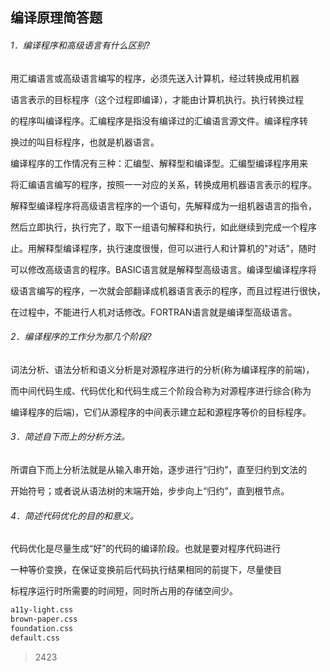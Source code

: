 ## 编译原理简答题

###### 1．编译程序和高级语言有什么区别?

​		用汇编语言或高级语言编写的程序，必须先送入计算机，经过转换成用机器

语言表示的目标程序（这个过程即编译），才能由计算机执行。执行转换过程

的程序叫编译程序。汇编程序是指没有编译过的汇编语言源文件。编译程序转

换过的叫目标程序，也就是机器语言。

  编译程序的工作情况有三种：汇编型、解释型和编译型。汇编型编译程序用来

将汇编语言编写的程序，按照一一对应的关系，转换成用机器语言表示的程序。

解释型编译程序将高级语言程序的一个语句，先解释成为一组机器语言的指令，

然后立即执行，执行完了，取下一组语句解释和执行，如此继续到完成一个程序

止。用解释型编译程序，执行速度很慢，但可以进行人和计算机的"对话"，随时

可以修改高级语言的程序。BASIC语言就是解释型高级语言。编译型编译程序将

级语言编写的程序，一次就会部翻译成机器语言表示的程序，而且过程进行很快，

在过程中，不能进行人机对话修改。FORTRAN语言就是编译型高级语言。

###### 2．编译程序的工作分为那几个阶段?

  词法分析、语法分析和语义分析是对源程序进行的分析(称为编译程序的前端)，

而中间代码生成、代码优化和代码生成三个阶段合称为对源程序进行综合(称为

编译程序的后端)，它们从源程序的中间表示建立起和源程序等价的目标程序。

###### 3．简述自下而上的分析方法。

  所谓自下而上分析法就是从输入串开始，逐步进行“归约”，直至归约到文法的

开始符号；或者说从语法树的末端开始，步步向上“归约”，直到根节点。

###### 4．简述代码优化的目的和意义。

  代码优化是尽量生成“好”的代码的编译阶段。也就是要对程序代码进行

一种等价变换，在保证变换前后代码执行结果相同的前提下，尽量使目

标程序运行时所需要的时间短，同时所占用的存储空间少。



```xml
a11y-light.css
brown-paper.css
foundation.css
default.css
```



> 2423
